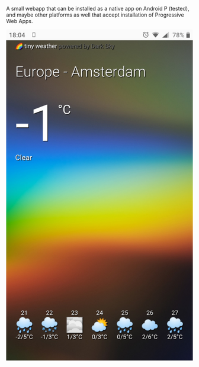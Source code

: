 A small webapp that can be installed as a native app on Android P (tested), and maybe other platforms as well that accept installation of Progressive Web Apps.

![Tiny Weather](https://raw.githubusercontent.com/harrewarre/weather-pwa/master/tiny-weather-pwa.png)